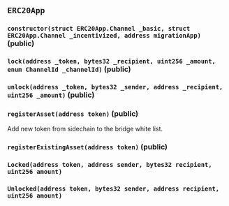 ## `ERC20App`






### `constructor(struct ERC20App.Channel _basic, struct ERC20App.Channel _incentivized, address migrationApp)` (public)





### `lock(address _token, bytes32 _recipient, uint256 _amount, enum ChannelId _channelId)` (public)





### `unlock(address _token, bytes32 _sender, address _recipient, uint256 _amount)` (public)





### `registerAsset(address token)` (public)

Add new token from sidechain to the bridge white list.





### `registerExistingAsset(address token)` (public)






### `Locked(address token, address sender, bytes32 recipient, uint256 amount)`





### `Unlocked(address token, bytes32 sender, address recipient, uint256 amount)`





